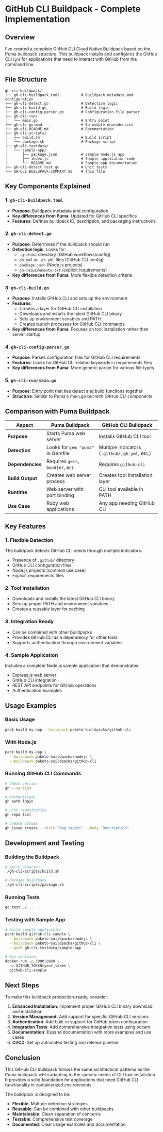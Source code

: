 # GitHub CLI Buildpack - Complete Implementation

## Overview

I've created a complete GitHub CLI Cloud Native Buildpack based on the Puma buildpack structure. This buildpack installs and configures the GitHub CLI (`gh`) for applications that need to interact with GitHub from the command line.

## File Structure

```
gh-cli-buildpack/
├── gh-cli-buildpack.toml          # Buildpack metadata and configuration
├── gh-cli-detect.go               # Detection logic
├── gh-cli-build.go                # Build logic
├── gh-cli-config-parser.go        # Configuration file parser
├── gh-cli-run/
│   └── main.go                    # Entry point
├── gh-cli-go.mod                  # Go module dependencies
├── gh-cli-README.md               # Documentation
├── gh-cli-scripts/
│   ├── build.sh                   # Build script
│   └── package.sh                 # Package script
├── gh-cli-testdata/
│   └── sample-app/
│       ├── package.json           # Sample Node.js app
│       ├── index.js               # Sample application code
│       └── README.md              # Sample app documentation
├── gh-cli-detect_test.go          # Unit tests
└── GH-CLI-BUILDPACK-SUMMARY.md    # This file
```

## Key Components Explained

### 1. `gh-cli-buildpack.toml`
- **Purpose**: Buildpack metadata and configuration
- **Key differences from Puma**: Updated for GitHub CLI specifics
- **Features**: Defines buildpack ID, description, and packaging instructions

### 2. `gh-cli-detect.go`
- **Purpose**: Determines if the buildpack should run
- **Detection logic**: Looks for:
  - `.github/` directory (GitHub workflows/config)
  - `gh.yml` or `.gh.yml` files (GitHub CLI config)
  - `package.json` (Node.js projects)
  - `gh-requirements.txt` (explicit requirements)
- **Key differences from Puma**: More flexible detection criteria

### 3. `gh-cli-build.go`
- **Purpose**: Installs GitHub CLI and sets up the environment
- **Features**:
  - Creates a layer for GitHub CLI installation
  - Downloads and installs the latest GitHub CLI binary
  - Sets up environment variables and PATH
  - Creates launch processes for GitHub CLI commands
- **Key differences from Puma**: Focuses on tool installation rather than server startup

### 4. `gh-cli-config-parser.go`
- **Purpose**: Parses configuration files for GitHub CLI requirements
- **Features**: Looks for GitHub CLI related keywords in requirements files
- **Key differences from Puma**: More generic parser for various file types

### 5. `gh-cli-run/main.go`
- **Purpose**: Entry point that ties detect and build functions together
- **Structure**: Similar to Puma's main.go but with GitHub CLI components

## Comparison with Puma Buildpack

| Aspect | Puma Buildpack | GitHub CLI Buildpack |
|--------|----------------|---------------------|
| **Purpose** | Starts Puma web server | Installs GitHub CLI tool |
| **Detection** | Looks for `gem "puma"` in Gemfile | Multiple indicators (`.github/`, `gh.yml`, etc.) |
| **Dependencies** | Requires `gems`, `bundler`, `mri` | Requires `github-cli` |
| **Build Output** | Creates web server process | Creates tool installation layer |
| **Runtime** | Web server with port binding | CLI tool available in PATH |
| **Use Case** | Ruby web applications | Any app needing GitHub CLI |

## Key Features

### 1. Flexible Detection
The buildpack detects GitHub CLI needs through multiple indicators:
- Presence of `.github/` directory
- GitHub CLI configuration files
- Node.js projects (common use case)
- Explicit requirements files

### 2. Tool Installation
- Downloads and installs the latest GitHub CLI binary
- Sets up proper PATH and environment variables
- Creates a reusable layer for caching

### 3. Integration Ready
- Can be combined with other buildpacks
- Provides GitHub CLI as a dependency for other tools
- Supports authentication through environment variables

### 4. Sample Application
Includes a complete Node.js sample application that demonstrates:
- Express.js web server
- GitHub CLI integration
- REST API endpoints for GitHub operations
- Authentication examples

## Usage Examples

### Basic Usage
```bash
pack build my-app --buildpack paketo-buildpacks/github-cli
```

### With Node.js
```bash
pack build my-app \
  --buildpack paketo-buildpacks/nodejs \
  --buildpack paketo-buildpacks/github-cli
```

### Running GitHub CLI Commands
```bash
# Check version
gh --version

# Authenticate
gh auth login

# List repositories
gh repo list

# Create issues
gh issue create --title "Bug report" --body "Description"
```

## Development and Testing

### Building the Buildpack
```bash
# Build binaries
./gh-cli-scripts/build.sh

# Package buildpack
./gh-cli-scripts/package.sh
```

### Running Tests
```bash
go test ./...
```

### Testing with Sample App
```bash
# Build sample application
pack build github-cli-sample \
  --buildpack paketo-buildpacks/nodejs \
  --buildpack paketo-buildpacks/github-cli \
  --path gh-cli-testdata/sample-app

# Run container
docker run -p 3000:3000 \
  -e GITHUB_TOKEN=your_token \
  github-cli-sample
```

## Next Steps

To make this buildpack production-ready, consider:

1. **Enhanced Installation**: Implement proper GitHub CLI binary download and installation
2. **Version Management**: Add support for specific GitHub CLI versions
3. **Authentication**: Add built-in support for GitHub token configuration
4. **Integration Tests**: Add comprehensive integration tests using occam
5. **Documentation**: Expand documentation with more examples and use cases
6. **CI/CD**: Set up automated testing and release pipeline

## Conclusion

This GitHub CLI buildpack follows the same architectural patterns as the Puma buildpack while adapting to the specific needs of CLI tool installation. It provides a solid foundation for applications that need GitHub CLI functionality in containerized environments.

The buildpack is designed to be:
- **Flexible**: Multiple detection strategies
- **Reusable**: Can be combined with other buildpacks
- **Maintainable**: Clean separation of concerns
- **Testable**: Comprehensive test coverage
- **Documented**: Clear usage examples and documentation 